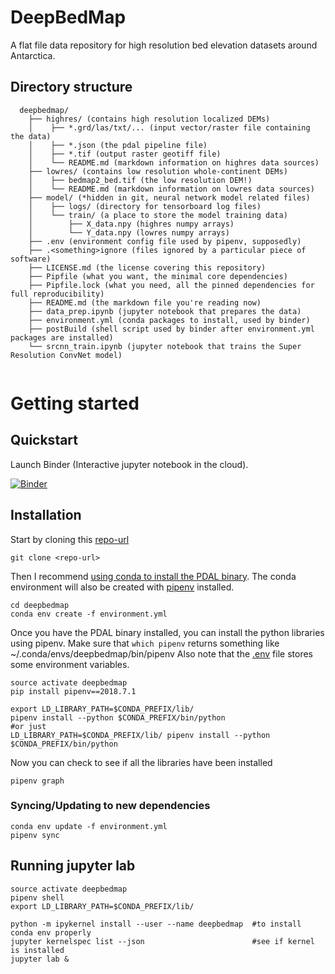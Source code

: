 # DeepBedMap

A flat file data repository for high resolution bed elevation datasets around Antarctica.

## Directory structure

```
  deepbedmap/
    ├── highres/ (contains high resolution localized DEMs)
    │    ├── *.grd/las/txt/... (input vector/raster file containing the data)
    │    ├── *.json (the pdal pipeline file)
    │    ├── *.tif (output raster geotiff file)
    │    └── README.md (markdown information on highres data sources)
    ├── lowres/ (contains low resolution whole-continent DEMs)
    │    ├── bedmap2_bed.tif (the low resolution DEM!)
    │    └── README.md (markdown information on lowres data sources)
    ├── model/ (*hidden in git, neural network model related files)
    │    ├── logs/ (directory for tensorboard log files)
    │    └── train/ (a place to store the model training data)
    │        ├── X_data.npy (highres numpy arrays)
    │        └── Y_data.npy (lowres numpy arrays)
    ├── .env (environment config file used by pipenv, supposedly)
    ├── .<something>ignore (files ignored by a particular piece of software)
    ├── LICENSE.md (the license covering this repository)
    ├── Pipfile (what you want, the minimal core dependencies)
    ├── Pipfile.lock (what you need, all the pinned dependencies for full reproducibility)
    ├── README.md (the markdown file you're reading now)
    ├── data_prep.ipynb (jupyter notebook that prepares the data)
    ├── environment.yml (conda packages to install, used by binder)
    ├── postBuild (shell script used by binder after environment.yml packages are installed)
    └── srcnn_train.ipynb (jupyter notebook that trains the Super Resolution ConvNet model)
    
```

# Getting started

## Quickstart

Launch Binder (Interactive jupyter notebook in the cloud).

[![Binder](https://mybinder.org/badge.svg)](https://mybinder.org/v2/gh/weiji14/deepbedmap/master?urlpath=lab)

## Installation

Start by cloning this [repo-url](/../../)

    git clone <repo-url>

Then I recommend [using conda to install the PDAL binary](https://pdal.io/download.html#conda).
The conda environment will also be created with [pipenv](https://pipenv.readthedocs.io) installed.

    cd deepbedmap
    conda env create -f environment.yml

Once you have the PDAL binary installed, you can install the python libraries using pipenv.
Make sure that `which pipenv` returns something like ~/.conda/envs/deepbedmap/bin/pipenv 
Also note that the [.env](https://pipenv.readthedocs.io/en/latest/advanced/#configuration-with-environment-variables) file stores some environment variables.

    source activate deepbedmap
    pip install pipenv==2018.7.1
    
    export LD_LIBRARY_PATH=$CONDA_PREFIX/lib/
    pipenv install --python $CONDA_PREFIX/bin/python
    #or just
    LD_LIBRARY_PATH=$CONDA_PREFIX/lib/ pipenv install --python $CONDA_PREFIX/bin/python

Now you can check to see if all the libraries have been installed

    pipenv graph

### Syncing/Updating to new dependencies

    conda env update -f environment.yml
    pipenv sync

## Running jupyter lab

    source activate deepbedmap
    pipenv shell
    export LD_LIBRARY_PATH=$CONDA_PREFIX/lib/
    
    python -m ipykernel install --user --name deepbedmap  #to install conda env properly
    jupyter kernelspec list --json                        #see if kernel is installed
    jupyter lab &

